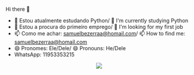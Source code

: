 Hi there 👋

- 🌱 Estou atualmente estudando Python/ 🌱 I'm currently studying Python
- 🤔 Estou a procura do primeiro emprego/ 🤔 I'm looking for my first job
- 📫 Como me achar: samuelbezerraa@homail.com/ 📫 How to find me: samuelbezerraa@homail.com
- 😄 Pronomes: Ele/Dele/ 😄 Pronouns: He/Dele
- WhatsApp: 11953353215



<p align="center">
  <a href="https://skillicons.dev">
    <img src="https://skillicons.dev/icons?i=py" />
  </a>
</p>
